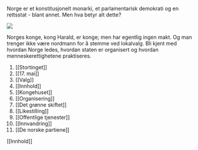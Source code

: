 Norge er et konstitusjonelt monarki, et parlamentarisk demokrati og en rettsstat - blant annet. Men hva betyr alt dette?

![](https://cdn.kursoria.no/pensum/chapters/pensum-for-samfunnskunnskapsproven-politikk-og-demokrati_cq44j7.jpg)

Norges konge, kong Harald, er konge; men har egentlig ingen makt. Og man trenger ikke være nordmann for å stemme ved lokalvalg. Bli kjent med hvordan Norge ledes, hvordan staten er organisert og hvordan menneskerettighetene praktiseres.


1. [[Stortinget]]
2. [[17. mai]]
3. [[Valg]]
4. [[Innhold]]
5. [[Kongehuset]]
6. [[Organisering]]
7. [[Det grønne skiftet]]
8. [[Likestilling]]
9. [[Offentlige tjenester]]
10. [[Innvandring]]
11. [[De norske partiene]]

[[Innhold]]